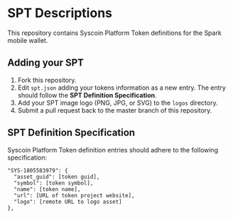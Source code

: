# SPT Descriptions

This repository contains Syscoin Platform Token definitions for the Spark mobile wallet.

## Adding your SPT

1. Fork this repository.
2. Edit `spt.json` adding your tokens information as a new entry. The entry should follow the **SPT Definition Specification**.
3. Add your SPT image logo (PNG, JPG, or SVG) to the `logos` directory.
4. Submit a pull request back to the master branch of this repository.

## SPT Definition Specification 

Syscoin Platform Token definition entries should adhere to the following specification:

```
"SYS-1805583979": {
  "asset_guid": [token guid],
  "symbol": [token symbol],
  "name": [token name],
  "url": [URL of token project website],
  "logo": [remote URL to logo asset]
},
```
